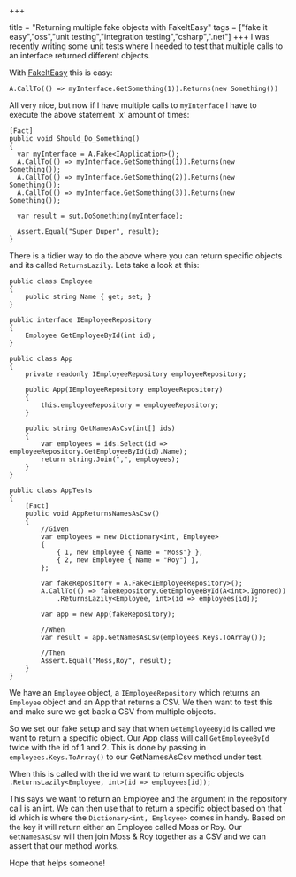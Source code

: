+++

title = "Returning multiple fake objects with FakeItEasy"
tags = ["fake it easy","oss","unit testing","integration testing","csharp",".net"]
+++
I was recently writing some unit tests where I needed to test that multiple calls to an interface returned different objects.  

With [FakeItEasy][2] this is easy:

    A.CallTo(() => myInterface.GetSomething(1)).Returns(new Something())

All very nice, but now if I have multiple calls to `myInterface` I have to execute the above statement 'x' amount of times:

    [Fact]
    public void Should_Do_Something()
    {
      var myInterface = A.Fake<IApplication>();
      A.CallTo(() => myInterface.GetSomething(1)).Returns(new Something());
      A.CallTo(() => myInterface.GetSomething(2)).Returns(new Something());
      A.CallTo(() => myInterface.GetSomething(3)).Returns(new Something());
      
      var result = sut.DoSomething(myInterface);
      
      Assert.Equal("Super Duper", result);
    }
<!--more-->

There is a tidier way to do the above where you can return specific objects and its called `ReturnsLazily`.  Lets take a look at this:


    public class Employee
    {
        public string Name { get; set; }
    }

    public interface IEmployeeRepository
    {
        Employee GetEmployeeById(int id);
    }

    public class App
    {
        private readonly IEmployeeRepository employeeRepository;

        public App(IEmployeeRepository employeeRepository)
        {
            this.employeeRepository = employeeRepository;
        }

        public string GetNamesAsCsv(int[] ids)
        {
            var employees = ids.Select(id => employeeRepository.GetEmployeeById(id).Name);
            return string.Join(",", employees);
        }
    }

    public class AppTests
    {
        [Fact]
        public void AppReturnsNamesAsCsv()
        {
            //Given
            var employees = new Dictionary<int, Employee>
            {
                { 1, new Employee { Name = "Moss"} },
                { 2, new Employee { Name = "Roy"} },
            };

            var fakeRepository = A.Fake<IEmployeeRepository>();
            A.CallTo(() => fakeRepository.GetEmployeeById(A<int>.Ignored))
                .ReturnsLazily<Employee, int>(id => employees[id]);

            var app = new App(fakeRepository);

            //When
            var result = app.GetNamesAsCsv(employees.Keys.ToArray());

            //Then
            Assert.Equal("Moss,Roy", result);
        }
    }

We have an `Employee` object, a `IEmployeeRepository` which returns an `Employee` object and an App that returns a CSV.  We then want to test this and make sure we get back a CSV from multiple objects.

So we set our fake setup and say that when `GetEmployeeById` is called we want to return a specific object.  Our App class will call `GetEmployeeById` twice with the id of 1 and 2.  This is done by passing in `employees.Keys.ToArray()` to our GetNamesAsCsv method under test. 

When this is called with the id we want to return specific objects `.ReturnsLazily<Employee, int>(id => employees[id]);`

This says we want to return an Employee and the argument in the repository call is an int.  We can then use that to return a specific object based on that id which is where the `Dictionary<int, Employee>` comes in handy.  Based on the key it will return either an Employee called Moss or Roy.  Our `GetNamesAsCsv` will then join Moss & Roy together as a CSV and we can assert that our method works.

Hope that helps someone!

[1]: http://blog.jonathanchannon.com/2013/09/11/comparing-object-instances-with-fakeiteasy/
[2]: https://github.com/FakeItEasy/FakeItEasy
